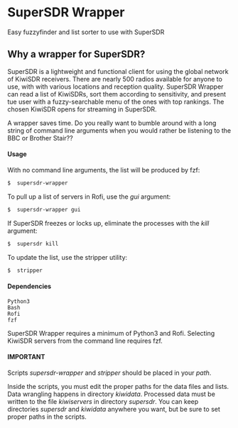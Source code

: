 # SuperSDR  Wrapper
Easy fuzzyfinder and list sorter to use with SuperSDR

## Why a wrapper for SuperSDR?
SuperSDR is a lightweight and functional client for using the global network of KiwiSDR receivers. There are nearly 500 radios available for anyone to use, with with various locations and reception quality. SuperSDR Wrapper can read a list of KiwiSDRs, sort them according to sensitivity, and present tue user with a fuzzy-searchable menu of the ones with top rankings. The chosen KiwiSDR opens for streaming in SuperSDR.

A wrapper saves time. Do you really want to bumble around with a long string of command line arguments when you would rather be listening to the BBC or Brother Stair??

#### Usage

With no command line arguments, the list will be produced by fzf:
```bash
$  supersdr-wrapper
```

To pull up a list of servers in Rofi, use the _gui_ argument:
```bash
$  supersdr-wrapper gui
```

If SuperSDR freezes or locks up, eliminate the processes with the _kill_ argument:
```bash
$  supersdr kill
```

To update the list, use the stripper utility:
```bash
$  stripper
```

#### Dependencies

```
Python3
Bash
Rofi
fzf
```

SuperSDR Wrapper requires a minimum of Python3 and Rofi. Selecting KiwiSDR servers from the command line requires fzf.

#### IMPORTANT
Scripts _supersdr-wrapper_ and _stripper_ should be placed in your *path*.

Inside the scripts, you must edit the proper paths for the data files and lists. Data wrangling happens in directory _kiwidata_. Processed data must be written to the file _kiwiservers_ in directory _supersdr_. You can keep directories _supersdr_ and _kiwidata_ anywhere you want, but be sure to set proper paths in the scripts.
